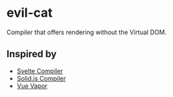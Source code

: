 # evil-cat
Compiler that offers rendering without the Virtual DOM.

## Inspired by

- [Svelte Compiler](https://github.com/sveltejs/svelte/tree/main/packages/svelte/src/compiler)
- [Solid.js Compiler](https://github.com/solidjs/solid)
- [Vue Vapor](https://github.com/vuejs/vue-vapor/tree/main)


